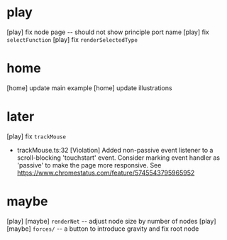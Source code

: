 # play

[play] fix node page -- should not show principle port name
[play] fix `selectFunction`
[play] fix `renderSelectedType`

# home

[home] update main example
[home] update illustrations

# later

[play] fix `trackMouse`

- trackMouse.ts:32 [Violation] Added non-passive event listener to a scroll-blocking 'touchstart' event. Consider marking event handler as 'passive' to make the page more responsive. See https://www.chromestatus.com/feature/5745543795965952

# maybe

[play] [maybe] `renderNet` -- adjust node size by number of nodes
[play] [maybe] `forces/` -- a button to introduce gravity and fix root node

